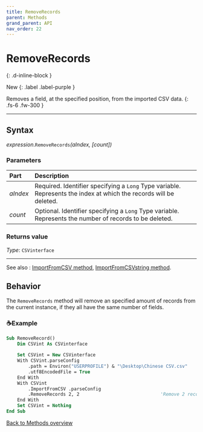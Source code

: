 ```yaml
---
title: RemoveRecords
parent: Methods
grand_parent: API
nav_order: 22
---
```


# RemoveRecords
{: .d-inline-block }

New
{: .label .label-purple }

Removes a field, at the specified position, from the imported CSV data.
{: .fs-6 .fw-300 }

---

## Syntax

*expression*.`RemoveRecords`*(aIndex, \[count\])*

### Parameters

<table>
<thead>
<tr>
<th style="text-align: left;">Part</th>
<th style="text-align: left;">Description</th>
</tr>
</thead>
<tbody>
<tr>
<td style="text-align: left;"><em>aIndex</em></td>
<td style="text-align: left;">Required. Identifier specifying a <code>Long</code> Type variable. Represents the index at which the records will be deleted.</td>
</tr>
<tr>
<td style="text-align: left;"><em>count</em></td>
<td style="text-align: left;">Optional. Identifier specifying a <code>Long</code> Type variable. Represents the number of records to be deleted.</td>
</tr>
</tbody>
</table>

### Returns value

*Type*: `CSVinterface`

---

See also
: [ImportFromCSV method](https://ws-garcia.github.io/VBA-CSV-interface/api/methods/importfromcsv.html), [ImportFromCSVstring method](https://ws-garcia.github.io/VBA-CSV-interface/api/methods/importfromcsvstring.html).

## Behavior

The `RemoveRecords` method will remove an specified amount of records from the current instance, if they all have the same number of fields. 

### ☕Example

```vb
Sub RemoveRecord()
    Dim CSVint As CSVinterface
    
    Set CSVint = New CSVinterface
    With CSVint.parseConfig
        .path = Environ("USERPROFILE") & "\Desktop\Chinese CSV.csv"
        .utf8EncodedFile = True
    End With
    With CSVint
        .ImportFromCSV .parseConfig
        .RemoveRecords 2, 2                              'Remove 2 records starting at the 3th record
    End With
    Set CSVint = Nothing
End Sub
```

[Back to Methods overview](https://ws-garcia.github.io/VBA-CSV-interface/api/methods/)